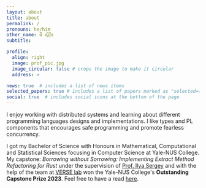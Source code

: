 ```yaml
---
layout: about
title: about
permalink: /
pronouns: he/him
other_name: ធី សុិវុិន
subtitle:

profile:
  align: right
  image: prof_pic.jpg
  image_circular: false # crops the image to make it circular
  address: >

news: true  # includes a list of news items
selected_papers: true # includes a list of papers marked as "selected={true}"
social: true  # includes social icons at the bottom of the page
---
```


I enjoy working with distributed systems and learning about different programming languages designs and implementations.  I like types and PL components that encourages safe programming and promote fearless concurrency.  

I got my Bachelor of Science with Honours in Mathematical, Computational and Statistical Sciences focusing in Computer Science at Yale-NUS College.  My capstone: *Borrowing without Sorrowing: Implementing Extract Method Refactoring for Rust* under the supervision of [Prof. Ilya Sergey](https://ilyasergey.net/) and with the help of the team at [VERSE lab](https://verse-lab.github.io/) won the Yale-NUS College's **Outstanding Capstone Prize 2023**.  Feel free to have a read [here](https://fastmail-resource.sewenthy.dev/public/academics/bsc_capstone_borrowing_without_sorrowing.pdf).

